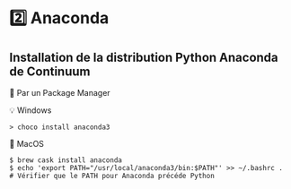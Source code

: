 # :two: Anaconda

## Installation de la distribution Python Anaconda de Continuum

:pushpin: Par un Package Manager

:bulb: Windows

```
> choco install anaconda3 
```

:apple: MacOS 

```
$ brew cask install anaconda 
$ echo 'export PATH="/usr/local/anaconda3/bin:$PATH"' >> ~/.bashrc .  # Vérifier que le PATH pour Anaconda précéde Python
```

